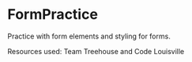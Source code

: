 # FormPractice

Practice with form elements and styling for forms. 

Resources used: Team Treehouse and Code Louisville
